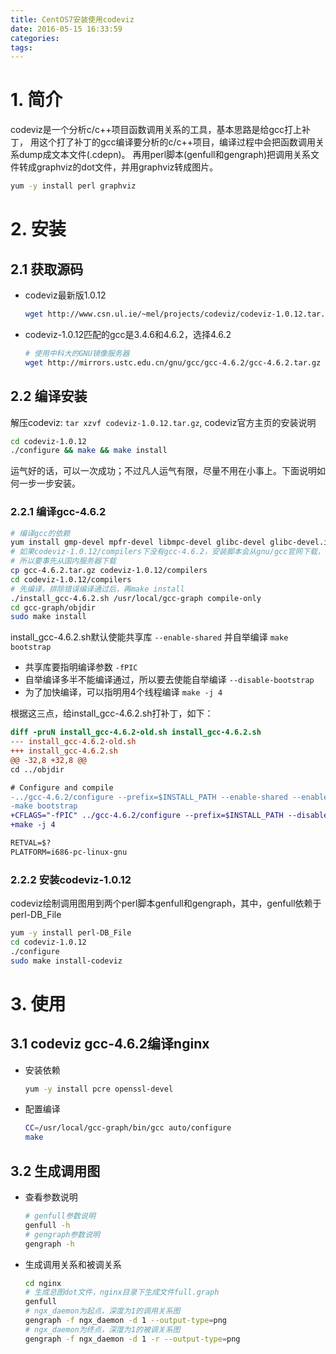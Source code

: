 ```yaml
---
title: CentOS7安装使用codeviz
date: 2016-05-15 16:33:59
categories:
tags:
---
```


# 1. 简介<a id="orgheadline1"></a>

codeviz是一个分析c/c++项目函数调用关系的工具，基本思路是给gcc打上补丁，
用这个打了补丁的gcc编译要分析的c/c++项目，编译过程中会把函数调用关系dump成文本文件(.cdepn)。
再用perl脚本(genfull和gengraph)把调用关系文件转成graphviz的dot文件，并用graphviz转成图片。

```bash
yum -y install perl graphviz
```

# 2. 安装<a id="orgheadline6"></a>

## 2.1 获取源码<a id="orgheadline2"></a>

- codeviz最新版1.0.12

    ```bash
    wget http://www.csn.ul.ie/~mel/projects/codeviz/codeviz-1.0.12.tar.gz
    ```
    
- codeviz-1.0.12匹配的gcc是3.4.6和4.6.2，选择4.6.2

    ```bash
    # 使用中科大的GNU镜像服务器
    wget http://mirrors.ustc.edu.cn/gnu/gcc/gcc-4.6.2/gcc-4.6.2.tar.gz
    ```

## 2.2 编译安装<a id="orgheadline5"></a>

解压codeviz: `tar xzvf codeviz-1.0.12.tar.gz`, codeviz官方主页的安装说明

```bash
cd codeviz-1.0.12
./configure && make && make install
```
    
运气好的话，可以一次成功；不过凡人运气有限，尽量不用在小事上。下面说明如何一步一步安装。

### 2.2.1 编译gcc-4.6.2<a id="orgheadline3"></a>

```bash
# 编译gcc的依赖
yum install gmp-devel mpfr-devel libmpc-devel glibc-devel glibc-devel.i686
# 如果codeviz-1.0.12/compilers下没有gcc-4.6.2，安装脚本会从gnu/gcc官网下载，很慢！
# 所以要事先从国内服务器下载
cp gcc-4.6.2.tar.gz codeviz-1.0.12/compilers
cd codeviz-1.0.12/compilers
# 先编译，排除错误编译通过后，再make install
./install_gcc-4.6.2.sh /usr/local/gcc-graph compile-only
cd gcc-graph/objdir
sudo make install
```

install\_gcc-4.6.2.sh默认使能共享库 `--enable-shared` 并自举编译 `make bootstrap` 

- 共享库要指明编译参数 `-fPIC`
- 自举编译多半不能编译通过，所以要去使能自举编译 `--disable-bootstrap`
- 为了加快编译，可以指明用4个线程编译 `make -j 4`

根据这三点，给install\_gcc-4.6.2.sh打补丁，如下：

```diff
diff -pruN install_gcc-4.6.2-old.sh install_gcc-4.6.2.sh
--- install_gcc-4.6.2-old.sh
+++ install_gcc-4.6.2.sh
@@ -32,8 +32,8 @@
cd ../objdir

# Configure and compile
-../gcc-4.6.2/configure --prefix=$INSTALL_PATH --enable-shared --enable-languages=c,c++ || exit
-make bootstrap
+CFLAGS="-fPIC" ../gcc-4.6.2/configure --prefix=$INSTALL_PATH --disable-bootstrap --enable-shared --enable-languages=c,c++ || exit
+make -j 4

RETVAL=$?
PLATFORM=i686-pc-linux-gnu
```

### 2.2.2 安装codeviz-1.0.12<a id="orgheadline4"></a>

codeviz绘制调用图用到两个perl脚本genfull和gengraph，其中，genfull依赖于perl-DB\_File

```bash
yum -y install perl-DB_File
cd codeviz-1.0.12
./configure
sudo make install-codeviz
```

# 3. 使用<a id="orgheadline9"></a>

## 3.1 codeviz gcc-4.6.2编译nginx<a id="orgheadline7"></a>

- 安装依赖

    ```bash
    yum -y install pcre openssl-devel
    ```
    
- 配置编译

    ```bash
    CC=/usr/local/gcc-graph/bin/gcc auto/configure
    make
    ```

## 3.2 生成调用图<a id="orgheadline8"></a>

- 查看参数说明

    ```bash
    # genfull参数说明
    genfull -h
    # gengraph参数说明
    gengraph -h
    ```
        
- 生成调用关系和被调关系

    ```bash
    cd nginx
    # 生成总图dot文件，nginx目录下生成文件full.graph
    genfull
    # ngx_daemon为起点，深度为1的调用关系图
    gengraph -f ngx_daemon -d 1 --output-type=png
    # ngx_daemon为终点，深度为1的被调关系图
    gengraph -f ngx_daemon -d 1 -r --output-type=png
    ```
